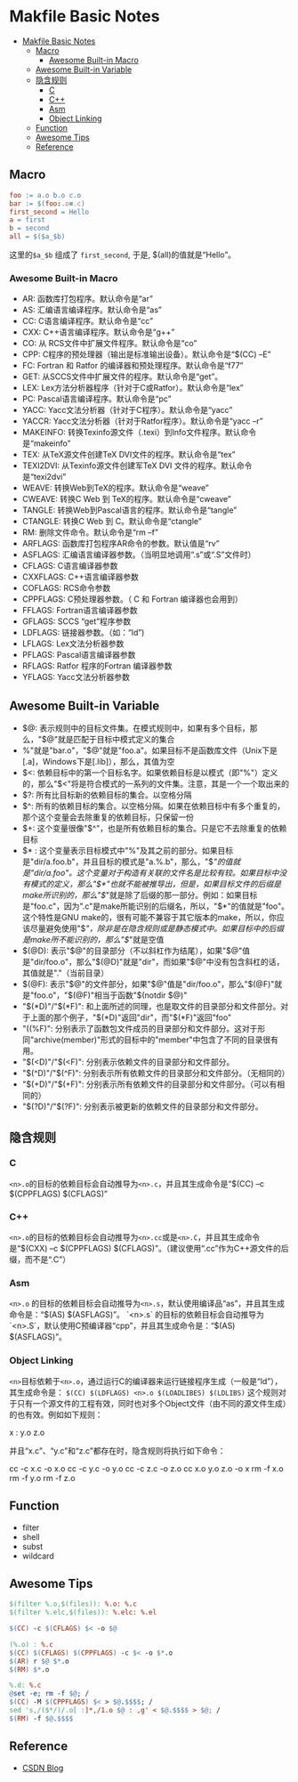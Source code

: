 
# Makfile Basic Notes

<!-- TOC -->

- [Makfile Basic Notes](#makfile-basic-notes)
  - [Macro](#macro)
    - [Awesome Built-in Macro](#awesome-built-in-macro)
  - [Awesome Built-in Variable](#awesome-built-in-variable)
  - [隐含规则](#隐含规则)
    - [C](#c)
    - [C++](#c)
    - [Asm](#asm)
    - [Object Linking](#object-linking)
  - [Function](#function)
  - [Awesome Tips](#awesome-tips)
  - [Reference](#reference)

<!-- /TOC -->

## Macro

```makefile
foo := a.o b.o c.o
bar := $(foo:.o=.c)
first_second = Hello
a = first
b = second
all = $($a_$b)
```

这里的`$a_$b` 组成了 `first_second`, 于是, $(all)的值就是“Hello”。

### Awesome Built-in Macro

- AR: 函数库打包程序。默认命令是“ar”
- AS: 汇编语言编译程序。默认命令是“as”
- CC: C语言编译程序。默认命令是“cc”
- CXX: C++语言编译程序。默认命令是“g++”
- CO: 从 RCS文件中扩展文件程序。默认命令是“co”
- CPP: C程序的预处理器（输出是标准输出设备）。默认命令是“$(CC) –E”
- FC: Fortran 和 Ratfor 的编译器和预处理程序。默认命令是“f77”
- GET: 从SCCS文件中扩展文件的程序。默认命令是“get”。
- LEX: Lex方法分析器程序（针对于C或Ratfor）。默认命令是“lex”
- PC: Pascal语言编译程序。默认命令是“pc”
- YACC: Yacc文法分析器（针对于C程序）。默认命令是“yacc”
- YACCR: Yacc文法分析器（针对于Ratfor程序）。默认命令是“yacc –r”
- MAKEINFO: 转换Texinfo源文件（.texi）到Info文件程序。默认命令是“makeinfo”
- TEX: 从TeX源文件创建TeX DVI文件的程序。默认命令是“tex”
- TEXI2DVI: 从Texinfo源文件创建军TeX DVI 文件的程序。默认命令是“texi2dvi”
- WEAVE: 转换Web到TeX的程序。默认命令是“weave”
- CWEAVE: 转换C Web 到 TeX的程序。默认命令是“cweave”
- TANGLE: 转换Web到Pascal语言的程序。默认命令是“tangle”
- CTANGLE: 转换C Web 到 C。默认命令是“ctangle”
- RM: 删除文件命令。默认命令是“rm –f”
- ARFLAGS: 函数库打包程序AR命令的参数。默认值是“rv”
- ASFLAGS: 汇编语言编译器参数。（当明显地调用“.s”或“.S”文件时）
- CFLAGS: C语言编译器参数
- CXXFLAGS: C++语言编译器参数
- COFLAGS: RCS命令参数
- CPPFLAGS: C预处理器参数。（ C 和 Fortran 编译器也会用到）
- FFLAGS: Fortran语言编译器参数
- GFLAGS: SCCS “get”程序参数
- LDFLAGS: 链接器参数。（如：“ld”)
- LFLAGS: Lex文法分析器参数
- PFLAGS: Pascal语言编译器参数
- RFLAGS: Ratfor 程序的Fortran 编译器参数
- YFLAGS: Yacc文法分析器参数

## Awesome Built-in Variable

- $@: 表示规则中的目标文件集。在模式规则中，如果有多个目标，那么，"$@"就是匹配于目标中模式定义的集合
- $%: 仅当目标是函数库文件中，表示规则中的目标成员名。例如，如果一个目标是"foo.a(bar.o)"，那么，"$%"就是"bar.o"，"$@"就是"foo.a"。如果目标不是函数库文件（Unix下是[.a]，Windows下是[.lib]），那么，其值为空
- $<: 依赖目标中的第一个目标名字。如果依赖目标是以模式（即"%"）定义的，那么"$<"将是符合模式的一系列的文件集。注意，其是一个一个取出来的
- $?: 所有比目标新的依赖目标的集合。以空格分隔
- $^: 所有的依赖目标的集合。以空格分隔。如果在依赖目标中有多个重复的，那个这个变量会去除重复的依赖目标，只保留一份
- $+: 这个变量很像"$^"，也是所有依赖目标的集合。只是它不去除重复的依赖目标
- $* : 这个变量表示目标模式中"%"及其之前的部分。如果目标是"dir/a.foo.b"，并且目标的模式是"a.%.b"，那么，"$*"的值就是"dir/a.foo"。这个变量对于构造有关联的文件名是比较有较。如果目标中没有模式的定义，那么"$*"也就不能被推导出，但是，如果目标文件的后缀是make所识别的，那么"$*"就是除了后缀的那一部分。例如：如果目标是"foo.c"，因为".c"是make所能识别的后缀名，所以，"$*"的值就是"foo"。这个特性是GNU make的，很有可能不兼容于其它版本的make，所以，你应该尽量避免使用"$*"，除非是在隐含规则或是静态模式中。如果目标中的后缀是make所不能识别的，那么"$*"就是空值
- $(@D): 表示"$@"的目录部分（不以斜杠作为结尾），如果"$@"值是"dir/foo.o"，那么"$(@D)"就是"dir"，而如果"$@"中没有包含斜杠的话，其值就是"."（当前目录）
- $(@F): 表示"$@"的文件部分，如果"$@"值是"dir/foo.o"，那么"$(@F)"就是"foo.o"，"$(@F)"相当于函数"$(notdir $@)"
- "$(*D)"/"$(*F)": 和上面所述的同理，也是取文件的目录部分和文件部分。对于上面的那个例子，"$(*D)"返回"dir"，而"$(*F)"返回"foo"
- "$(%D)"/"$(%F)": 分别表示了函数包文件成员的目录部分和文件部分。这对于形同"archive(member)"形式的目标中的"member"中包含了不同的目录很有用。
- "$(<D)"/"$(<F)": 分别表示依赖文件的目录部分和文件部分。
- "$(^D)"/"$(^F)": 分别表示所有依赖文件的目录部分和文件部分。（无相同的）
- "$(+D)"/"$(+F)": 分别表示所有依赖文件的目录部分和文件部分。（可以有相同的）
- "$(?D)"/"$(?F)": 分别表示被更新的依赖文件的目录部分和文件部分。

## 隐含规则

### C

`<n>.o`的目标的依赖目标会自动推导为`<n>.c`，并且其生成命令是“$(CC) –c $(CPPFLAGS) $(CFLAGS)”

### C++

`<n>.o`的目标的依赖目标会自动推导为`<n>.cc`或是`<n>.C`，并且其生成命令是“$(CXX) –c $(CPPFLAGS) $(CFLAGS)”。（建议使用“.cc”作为C++源文件的后缀，而不是“.C”）

### Asm

`<n>.o` 的目标的依赖目标会自动推导为`<n>.s`，默认使用编译品“as”，并且其生成命令是：“$(AS) $(ASFLAGS)”。
`<n>.s` 的目标的依赖目标会自动推导为`<n>.S`，默认使用C预编译器“cpp”，并且其生成命令是：“$(AS) $(ASFLAGS)”。

### Object Linking

`<n>`目标依赖于`<n>.o`，通过运行C的编译器来运行链接程序生成（一般是“ld”），其生成命令是：
`$(CC) $(LDFLAGS) <n>.o $(LOADLIBES) $(LDLIBS)`
这个规则对于只有一个源文件的工程有效，同时也对多个Object文件（由不同的源文件生成）的也有效。例如如下规则：

x : y.o z.o

并且“x.c”、“y.c”和“z.c”都存在时，隐含规则将执行如下命令：

cc -c x.c -o x.o
cc -c y.c -o y.o
cc -c z.c -o z.o
cc x.o y.o z.o -o x
rm -f x.o
rm -f y.o
rm -f z.o

## Function

- filter
- shell
- subst
- wildcard

## Awesome Tips

```makefile
$(filter %.o,$(files)): %.o: %.c
$(filter %.elc,$(files)): %.elc: %.el
```

```makefile
$(CC) -c $(CFLAGS) $< -o $@
```

```makefile
(%.o) : %.c
$(CC) $(CFLAGS) $(CPPFLAGS) -c $< -o $*.o
$(AR) r $@ $*.o
$(RM) $*.o
```

```makefile
%.d: %.c
@set -e; rm -f $@; /
$(CC) -M $(CPPFLAGS) $< > $@.$$$$; /
sed 's,/($*/)/.o[ :]*,/1.o $@ : ,g' < $@.$$$$ > $@; /
$(RM) -f $@.$$$$
```

## Reference

- [CSDN Blog](http://m.blog.csdn.net/article/details?id=1771246)
